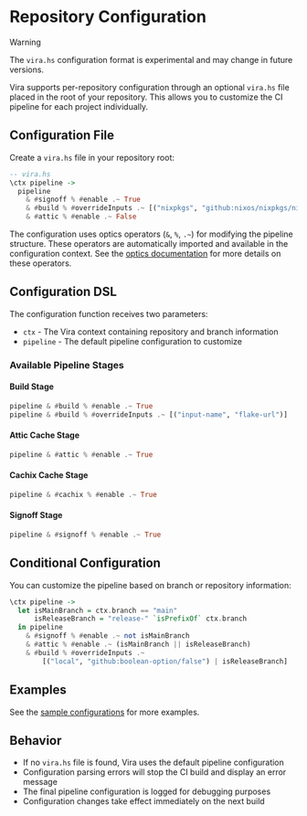 # Repository Configuration

> [!warning]
> The `vira.hs` configuration format is experimental and may change in future versions.

Vira supports per-repository configuration through an optional `vira.hs` file placed in the root of your repository. This allows you to customize the CI pipeline for each project individually.

## Configuration File

Create a `vira.hs` file in your repository root:

```haskell
-- vira.hs
\ctx pipeline ->
  pipeline
    & #signoff % #enable .~ True
    & #build % #overrideInputs .~ [("nixpkgs", "github:nixos/nixpkgs/nixos-unstable")]
    & #attic % #enable .~ False
```

The configuration uses optics operators (`&`, `%`, `.~`) for modifying the pipeline structure. These operators are automatically imported and available in the configuration context. See the [optics documentation](https://hackage.haskell.org/package/optics) for more details on these operators.

## Configuration DSL

The configuration function receives two parameters:

- `ctx` - The Vira context containing repository and branch information
- `pipeline` - The default pipeline configuration to customize

### Available Pipeline Stages

#### Build Stage

```haskell
pipeline & #build % #enable .~ True
pipeline & #build % #overrideInputs .~ [("input-name", "flake-url")]
```

#### Attic Cache Stage

```haskell
pipeline & #attic % #enable .~ True
```

#### Cachix Cache Stage

```haskell
pipeline & #cachix % #enable .~ True
```

#### Signoff Stage

```haskell
pipeline & #signoff % #enable .~ True
```

## Conditional Configuration

You can customize the pipeline based on branch or repository information:

```haskell
\ctx pipeline ->
  let isMainBranch = ctx.branch == "main"
      isReleaseBranch = "release-" `isPrefixOf` ctx.branch
  in pipeline
    & #signoff % #enable .~ not isMainBranch
    & #attic % #enable .~ (isMainBranch || isReleaseBranch)
    & #build % #overrideInputs .~
        [("local", "github:boolean-option/false") | isReleaseBranch]
```

## Examples

See the [sample configurations](https://github.com/juspay/vira/tree/main/sample-configs) for more examples.

## Behavior

- If no `vira.hs` file is found, Vira uses the default pipeline configuration
- Configuration parsing errors will stop the CI build and display an error message
- The final pipeline configuration is logged for debugging purposes
- Configuration changes take effect immediately on the next build
